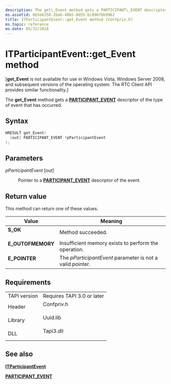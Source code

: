 ```yaml
---
description: The get\_Event method gets a PARTICIPANT\_EVENT descriptor of the type of event that has occurred.
ms.assetid: 6b5e6358-2ba6-48b5-8d55-bc896fbb9962
title: ITParticipantEvent::get_Event method (Confpriv.h)
ms.topic: reference
ms.date: 05/31/2018
---
```


# ITParticipantEvent::get\_Event method

\[**get\_Event** is not available for use in Windows Vista, Windows Server 2008, and subsequent versions of the operating system. The RTC Client API provides similar functionality.\]

The **get\_Event** method gets a [**PARTICIPANT\_EVENT**](participant-event.md) descriptor of the type of event that has occurred.

## Syntax


```C++
HRESULT get_Event(
  [out] PARTICIPANT_EVENT *pParticipantEvent
);
```



## Parameters

<dl> <dt>

*pParticipantEvent* \[out\]
</dt> <dd>

Pointer to a [**PARTICIPANT\_EVENT**](participant-event.md) descriptor of the event.

</dd> </dl>

## Return value

This method can return one of these values.



| Value                                                                                         | Meaning                                                              |
|-----------------------------------------------------------------------------------------------|----------------------------------------------------------------------|
| <dl> <dt>**S\_OK**</dt> </dl>          | Method succeeded.<br/>                                         |
| <dl> <dt>**E\_OUTOFMEMORY**</dt> </dl> | Insufficient memory exists to perform the operation.<br/>      |
| <dl> <dt>**E\_POINTER**</dt> </dl>     | The *pParticipantEvent* parameter is not a valid pointer.<br/> |



 

## Requirements



|                         |                                                                                       |
|-------------------------|---------------------------------------------------------------------------------------|
| TAPI version<br/> | Requires TAPI 3.0 or later<br/>                                                 |
| Header<br/>       | <dl> <dt>Confpriv.h</dt> </dl> |
| Library<br/>      | <dl> <dt>Uuid.lib</dt> </dl>   |
| DLL<br/>          | <dl> <dt>Tapi3.dll</dt> </dl>  |



## See also

<dl> <dt>

[**ITParticipantEvent**](itparticipantevent.md)
</dt> <dt>

[**PARTICIPANT\_EVENT**](participant-event.md)
</dt> </dl>

 

 




